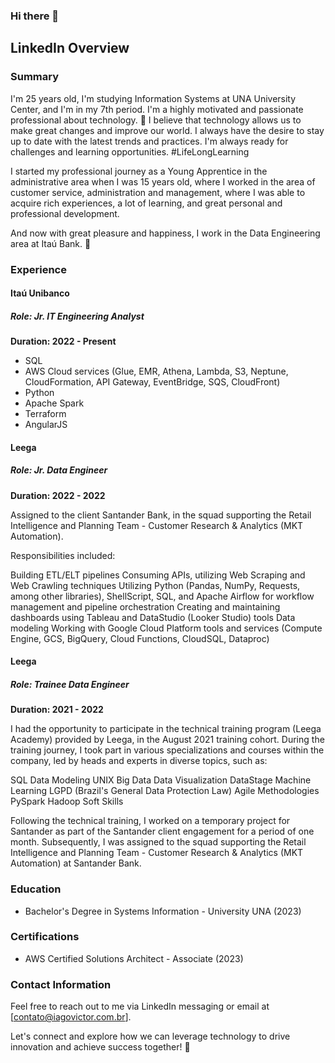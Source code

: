 ### Hi there 👋

## LinkedIn Overview

### Summary

I'm 25 years old, I'm studying Information Systems at UNA University Center, and I'm in my 7th period. I'm a highly motivated and passionate professional about technology. 🚀 I believe that technology allows us to make great changes and improve our world. I always have the desire to stay up to date with the latest trends and practices. I'm always ready for challenges and learning opportunities. #LifeLongLearning

I started my professional journey as a Young Apprentice in the administrative area when I was 15 years old, where I worked in the area of ​​customer service, administration and management, where I was able to acquire rich experiences, a lot of learning, and great personal and professional development.

And now with great pleasure and happiness, I work in the Data Engineering area at Itaú Bank. 🧡

### Experience

#### Itaú Unibanco
##### **Role: Jr. IT Engineering Analyst**
**Duration: 2022 - Present**

- SQL
- AWS Cloud services (Glue, EMR, Athena, Lambda, S3, Neptune, CloudFormation, API Gateway, EventBridge, SQS, CloudFront)
- Python
- Apache Spark
- Terraform
- AngularJS

#### Leega
##### **Role: Jr. Data Engineer**
**Duration: 2022 - 2022**

Assigned to the client Santander Bank, in the squad supporting the Retail Intelligence and Planning Team - Customer Research & Analytics (MKT Automation).

Responsibilities included:

Building ETL/ELT pipelines
Consuming APIs, utilizing Web Scraping and Web Crawling techniques
Utilizing Python (Pandas, NumPy, Requests, among other libraries), ShellScript, SQL, and Apache Airflow for workflow management and pipeline orchestration
Creating and maintaining dashboards using Tableau and DataStudio (Looker Studio) tools
Data modeling
Working with Google Cloud Platform tools and services (Compute Engine, GCS, BigQuery, Cloud Functions, CloudSQL, Dataproc)

#### Leega
##### **Role: Trainee Data Engineer**
**Duration: 2021 - 2022**

I had the opportunity to participate in the technical training program (Leega Academy) provided by Leega, in the August 2021 training cohort. During the training journey, I took part in various specializations and courses within the company, led by heads and experts in diverse topics, such as:

SQL
Data Modeling
UNIX
Big Data
Data Visualization
DataStage
Machine Learning
LGPD (Brazil's General Data Protection Law)
Agile Methodologies
PySpark
Hadoop
Soft Skills

Following the technical training, I worked on a temporary project for Santander as part of the Santander client engagement for a period of one month. Subsequently, I was assigned to the squad supporting the Retail Intelligence and Planning Team - Customer Research & Analytics (MKT Automation) at Santander Bank.

### Education

- Bachelor's Degree in Systems Information - University UNA (2023)

### Certifications

- AWS Certified Solutions Architect - Associate (2023)

### Contact Information

Feel free to reach out to me via LinkedIn messaging or email at [contato@iagovictor.com.br].

Let's connect and explore how we can leverage technology to drive innovation and achieve success together! 🚀
